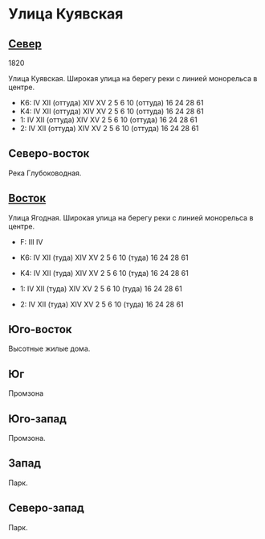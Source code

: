 # Улица Куявская

## [Север](./11460010.md)

1820

Улица Куявская.
Широкая улица на берегу реки с линией монорельса в центре.

* K6:   IV  XII (оттуда)    XIV XV
        2   5   6   10 (оттуда) 16  24  28  61
* K4:   IV  XII (оттуда)    XIV XV
        2   5   6   10 (оттуда) 16  24  28  61
* 1:    IV  XII (оттуда)    XIV XV
        2   5   6   10 (оттуда) 16  24  28  61
* 2:    IV  XII (оттуда)    XIV XV
        2   5   6   10 (оттуда) 16  24  28  61

## Северо-восток

Река Глубоководная.

## [Восток](./11470020.md)

Улица Ягодная.
Широкая улица на берегу реки с линией монорельса в центре.

* F:    III IV

* K6:   IV  XII (туда)  XIV XV
        2   5   6   10 (туда)   16  24  28  61
* K4:   IV  XII (туда)  XIV XV
        2   5   6   10 (туда)   16  24  28  61
* 1:    IV  XII (туда)  XIV XV
        2   5   6   10 (туда)   16  24  28  61
* 2:    IV  XII (туда)  XIV XV
        2   5   6   10 (туда)   16  24  28  61

## Юго-восток

Высотные жилые дома.

## Юг

Промзона

## Юго-запад

Промзона.

## Запад

Парк.

## Северо-запад

Парк.
